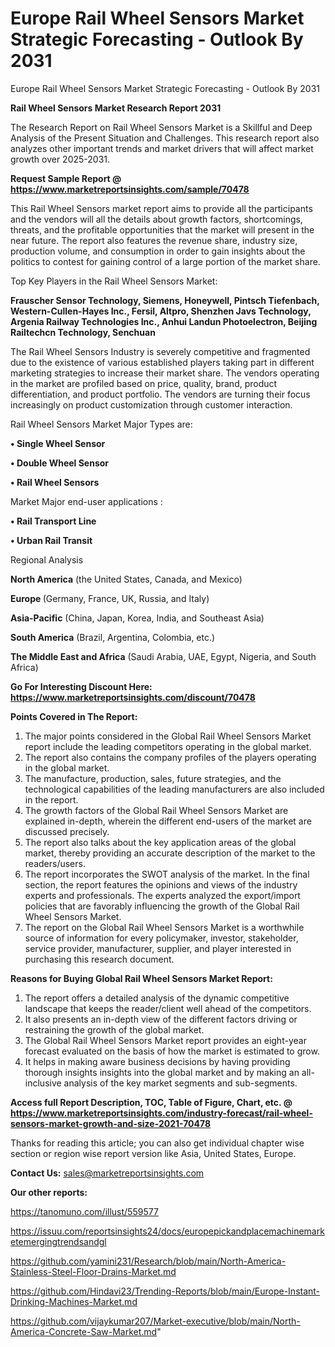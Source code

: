 # Europe Rail Wheel Sensors Market Strategic Forecasting - Outlook By 2031
Europe Rail Wheel Sensors Market Strategic Forecasting - Outlook By 2031

<strong>Rail Wheel Sensors Market Research Report 2031</strong>

The Research Report on Rail Wheel Sensors Market is a Skillful and Deep Analysis of the Present Situation and Challenges. This research report also analyzes other important trends and market drivers that will affect market growth over 2025-2031.

<strong>Request Sample Report @ <a href=https://www.marketreportsinsights.com/sample/70478>https://www.marketreportsinsights.com/sample/70478</a></strong>

This Rail Wheel Sensors market report aims to provide all the participants and the vendors will all the details about growth factors, shortcomings, threats, and the profitable opportunities that the market will present in the near future. The report also features the revenue share, industry size, production volume, and consumption in order to gain insights about the politics to contest for gaining control of a large portion of the market share.

Top Key Players in the Rail Wheel Sensors Market:

<strong>Frauscher Sensor Technology, Siemens, Honeywell, Pintsch Tiefenbach, Western-Cullen-Hayes Inc., Fersil, Altpro, Shenzhen Javs Technology, Argenia Railway Technologies Inc., Anhui Landun Photoelectron, Beijing Railtechcn Technology, Senchuan</strong>

The Rail Wheel Sensors Industry is severely competitive and fragmented due to the existence of various established players taking part in different marketing strategies to increase their market share. The vendors operating in the market are profiled based on price, quality, brand, product differentiation, and product portfolio. The vendors are turning their focus increasingly on product customization through customer interaction.

Rail Wheel Sensors Market Major Types are:

<strong>• Single Wheel Sensor

• Double Wheel Sensor

• Rail Wheel Sensors</strong>

Market Major end-user applications :

<strong>• Rail Transport Line

• Urban Rail Transit</strong>

Regional Analysis

</u><strong><b>North America</b></strong> (the United States, Canada, and Mexico)

<strong><b>Europe </b></strong>(Germany, France, UK, Russia, and Italy)

<strong><b>Asia-Pacific</b></strong> (China, Japan, Korea, India, and Southeast Asia)

<strong><b>South America</b></strong> (Brazil, Argentina, Colombia, etc.)

<strong><b>The Middle East and Africa</b></strong> (Saudi Arabia, UAE, Egypt, Nigeria, and South Africa)

<strong>Go For Interesting Discount Here: <a href=https://www.marketreportsinsights.com/discount/70478>https://www.marketreportsinsights.com/discount/70478</a></strong>

<strong>Points Covered in The Report:</strong>
<ol>
  <li>The major points considered in the Global Rail Wheel Sensors Market report include the leading competitors operating in the global market.</li>
  <li>The report also contains the company profiles of the players operating in the global market.</li>
  <li>The manufacture, production, sales, future strategies, and the technological capabilities of the leading manufacturers are also included in the report.</li>
  <li>The growth factors of the Global Rail Wheel Sensors Market are explained in-depth, wherein the different end-users of the market are discussed precisely.</li>
  <li>The report also talks about the key application areas of the global market, thereby providing an accurate description of the market to the readers/users.</li>
  <li>The report incorporates the SWOT analysis of the market. In the final section, the report features the opinions and views of the industry experts and professionals. The experts analyzed the export/import policies that are favorably influencing the growth of the Global Rail Wheel Sensors Market.</li>
  <li>The report on the Global Rail Wheel Sensors Market is a worthwhile source of information for every policymaker, investor, stakeholder, service provider, manufacturer, supplier, and player interested in purchasing this research document.</li>
</ol>
<strong>Reasons for Buying Global Rail Wheel Sensors Market Report:</strong>

<ol>
  <li>The report offers a detailed analysis of the dynamic competitive landscape that keeps the reader/client well ahead of the competitors.</li>
  <li>It also presents an in-depth view of the different factors driving or restraining the growth of the global market.</li>
  <li>The Global Rail Wheel Sensors Market report provides an eight-year forecast evaluated on the basis of how the market is estimated to grow.</li>
  <li>It helps in making aware business decisions by having providing thorough insights insights into the global market and by making an all-inclusive analysis of the key market segments and sub-segments.</li>
</ol>
<strong>Access full Report Description, TOC, Table of Figure, Chart, etc. @ <a href=https://www.marketreportsinsights.com/industry-forecast/rail-wheel-sensors-market-growth-and-size-2021-70478>https://www.marketreportsinsights.com/industry-forecast/rail-wheel-sensors-market-growth-and-size-2021-70478</a></strong>


Thanks for reading this article; you can also get individual chapter wise section or region wise report version like Asia, United States, Europe.

<strong>Contact Us:</strong>
sales@marketreportsinsights.com

<strong>Our other reports:</strong>

<a href=https://tanomuno.com/illust/559577>https://tanomuno.com/illust/559577</a>

<a href=https://issuu.com/reportsinsights24/docs/europepickandplacemachinemarketemergingtrendsandgl>https://issuu.com/reportsinsights24/docs/europepickandplacemachinemarketemergingtrendsandgl</a>

<a href=https://github.com/yamini231/Research/blob/main/North-America-Stainless-Steel-Floor-Drains-Market.md>https://github.com/yamini231/Research/blob/main/North-America-Stainless-Steel-Floor-Drains-Market.md</a>

<a href=https://github.com/Hindavi23/Trending-Reports/blob/main/Europe-Instant-Drinking-Machines-Market.md>https://github.com/Hindavi23/Trending-Reports/blob/main/Europe-Instant-Drinking-Machines-Market.md</a>

<a href=https://github.com/vijaykumar207/Market-executive/blob/main/North-America-Concrete-Saw-Market.md>https://github.com/vijaykumar207/Market-executive/blob/main/North-America-Concrete-Saw-Market.md</a>"
